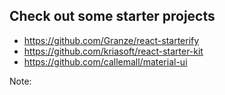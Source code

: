 ## Check out some starter projects
- https://github.com/Granze/react-starterify
- https://github.com/kriasoft/react-starter-kit
- https://github.com/callemall/material-ui

Note:
